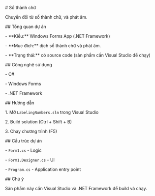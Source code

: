 \# Số thành chữ



Chuyển đổi từ số thành chữ, và phát âm.



\## Tổng quan dự án

\- \*\*Kiểu:\*\* Windows Forms App (.NET Framework)

\- \*\*Mục đích:\*\* dịch số thành chữ và phát âm.

\- \*\*Trạng thái:\*\* có source code (sản phẩm cần Visual Studio để chạy)



\## Công nghệ sử dụng

\- C#

\- Windows Forms

\- .NET Framework



\## Hướng dẫn 

1\. Mở `LabelingNumbers.sln` trong Visual Studio

2\. Build solution (Ctrl + Shift + B)

3\. Chạy chương trình (F5)



\## Cấu trúc dự án

\- `Form1.cs` - Logic

\- `Form1.Designer.cs` - UI

\- `Program.cs` - Application entry point



\## Chú ý

Sản phẩm này cần Visual Studio và .NET Framework để build và chạy.

